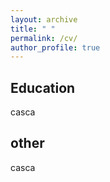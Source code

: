 ```yaml
---
layout: archive
title: " "
permalink: /cv/
author_profile: true
---
```

## Education
casca

## other
casca
